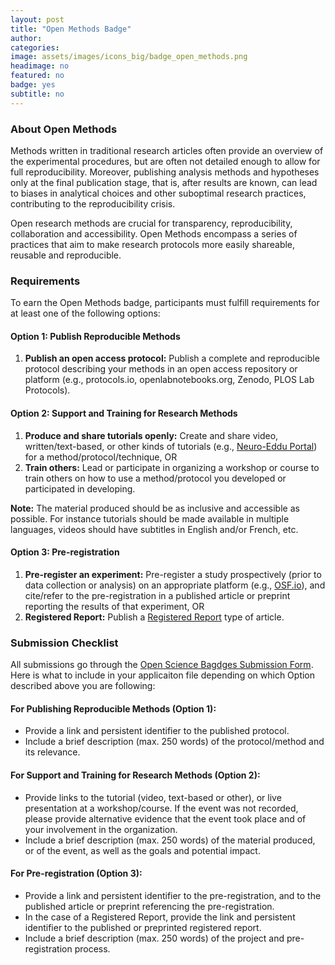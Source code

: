 ```yaml
---
layout: post
title: "Open Methods Badge"
author:
categories:
image: assets/images/icons_big/badge_open_methods.png
headimage: no
featured: no
badge: yes
subtitle: no
---
```


### About Open Methods
Methods written in traditional research articles often provide an overview of the experimental procedures, but are often not detailed enough to allow for full reproducibility. Moreover, publishing analysis methods and hypotheses only at the final publication stage, that is, after results are known, can lead to biases in analytical choices and other suboptimal research practices, contributing to the reproducibility crisis.

Open research methods are crucial for transparency, reproducibility, collaboration and accessibility. Open Methods encompass a series of practices that aim to make research protocols more easily shareable, reusable and reproducible.

### Requirements
To earn the Open Methods badge, participants must fulfill requirements for at least one of the following options:

#### Option 1: Publish Reproducible Methods
1. **Publish an open access protocol:** Publish a complete and reproducible protocol describing your methods in an open access repository or platform (e.g., protocols.io, openlabnotebooks.org, Zenodo, PLOS Lab Protocols).

#### Option 2: Support and Training for Research Methods
1. **Produce and share tutorials openly:** Create and share video, written/text-based, or other kinds of tutorials (e.g., [Neuro-Eddu Portal](https://www.neuro-edduportal.com/english-protocol-videos)) for a method/protocol/technique, OR
2. **Train others:** Lead or participate in organizing a workshop or course to train others on how to use a method/protocol you developed or participated in developing.

**Note:** The material produced should be as inclusive and accessible as possible. For instance tutorials should be made available in multiple languages, videos should have subtitles in English and/or French, etc.

#### Option 3: Pre-registration
1. **Pre-register an experiment:** Pre-register a study prospectively (prior to data collection or analysis) on an appropriate platform (e.g., [OSF.io](https://help.osf.io/article/330-welcome-to-registrations)), and cite/refer to the pre-registration in a published article or preprint reporting the results of that experiment, OR
2. **Registered Report:** Publish a [Registered Report](https://www.cos.io/initiatives/registered-reports) type of article.

### Submission Checklist
All submissions go through the [Open Science Bagdges Submission Form](https://forms.office.com/Pages/ResponsePage.aspx?id=cZYxzedSaEqvqfz4-J8J6ut_5ADJQNBIjT-33hrU9ERUM1dWQzU4UjNBWENZVUoxUUMzNVZINU9GRC4u). Here is what to include in your applicaiton file depending on which Option described above you are following:

#### For Publishing Reproducible Methods (Option 1):
* Provide a link and persistent identifier to the published protocol.
* Include a brief description (max. 250 words) of the protocol/method and its relevance.
  
#### For Support and Training for Research Methods (Option 2):
* Provide links to the tutorial (video, text-based or other), or live presentation at a workshop/course. If the event was not recorded, please provide alternative evidence that the event took place and of your involvement in the organization.
* Include a brief description (max. 250 words) of the material produced, or of the event, as well as the goals and potential impact.

#### For Pre-registration (Option 3):
* Provide a link and persistent identifier to the pre-registration, and to the published article or preprint referencing the pre-registration.
* In the case of a Registered Report, provide the link and persistent identifier to the published or preprinted registered report.
* Include a brief description (max. 250 words) of the project and pre-registration process.

